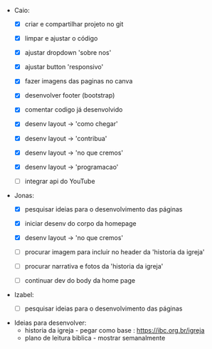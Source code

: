 - Caio:
	- [x] criar e compartilhar projeto no git
	- [x] limpar e ajustar o código
	- [x] ajustar dropdown 'sobre nos'
	- [x] ajustar button 'responsivo'
	- [x] fazer imagens das paginas no canva
	- [x] desenvolver footer (bootstrap)
	- [x] comentar codigo já desenvolvido
	- [x] desenv layout -> 'como chegar'
	- [x] desenv layout -> 'contribua'
	- [x] desenv layout -> 'no que cremos'
	- [x] desenv layout -> 'programacao'
	- [ ] integrar api do YouTube


- Jonas:
	- [x] pesquisar ideias para o desenvolvimento das páginas
	- [x] iniciar desenv do corpo da homepage
	- [x] desenv layout -> 'no que cremos'
	- [ ] procurar imagem para incluir no header da 'historia da igreja'
	- [ ] procurar narrativa e fotos da 'historia da igreja'
	- [ ] continuar dev do body da home page


- Izabel:
	- [ ] pesquisar ideias para o desenvolvimento das páginas
	

- Ideias para desenvolver:
	- historia da igreja - pegar como base : https://ibc.org.br/igreja
	- plano de leitura biblica - mostrar semanalmente
